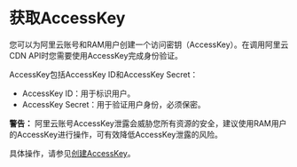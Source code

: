 # 获取AccessKey

您可以为阿里云账号和RAM用户创建一个访问密钥（AccessKey）。在调用阿里云CDN API时您需要使用AccessKey完成身份验证。

AccessKey包括AccessKey ID和AccessKey Secret：

-   AccessKey ID：用于标识用户。
-   AccessKey Secret：用于验证用户身份，必须保密。

**警告：** 阿里云账号AccessKey泄露会威胁您所有资源的安全，建议使用RAM用户的AccessKey进行操作，可有效降低AccessKey泄露的风险。

具体操作，请参见[创建AccessKey]()。

